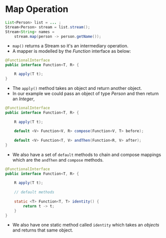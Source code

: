# Map Operation

```java
List<Person> list = ... ;
Stream<Person> stream = list.stream();
Stream<String> names = 
    stream.map(person -> person.getName());
```

* `map()` returns a Stream so it's an intermediary operation.
* A mapper is modelled by the _Function_ interface as below:

```java
@FunctionalInterface
public interface Function<T, R> {

    R apply(T t);
}
```
* The `apply()` method takes an object and return another object.
* In our example we could pass an object of type _Person_ and then return an _Integer_,

```java
@FunctionalInterface
public interface Function<T, R> {
    
    R apply(T t);
    
    default <V> Function<V, R> compose(Function<V, T> before);
    
    default <V> Function<T, V> andThen(Function<R, V> after);
}
```
* We also have a set of `default` methods to chain and compose mappings which are the `andThen` and `compose` methods.

```java
@FunctionalInterface
public interface Function<T, R> {
    
    R apply(T t);
    
    // default methods
    
    static <T> Function<T, T> identity() {
        return t -> t;
    }
}
```

* We also have one static method called `identity` which takes an _objects_ and returns that same object.
